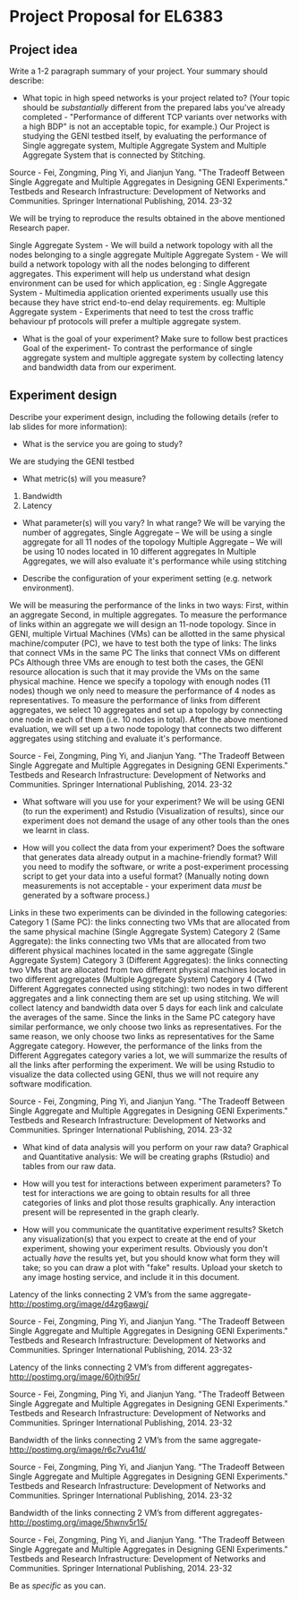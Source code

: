 Project Proposal for EL6383
===========================




## Project idea

Write a 1-2 paragraph summary of your project. Your summary should describe:

* What topic in high speed networks is your project related to? (Your topic should be *substantially* different from the prepared labs you've already completed - "Performance of different TCP variants over networks with a high BDP" is not an acceptable topic, for example.)
Our Project is studying the GENI testbed itself, by evaluating the performance of Single aggregate system, Multiple Aggregate System and Multiple Aggregate System that is connected by Stitching. 

Source - Fei, Zongming, Ping Yi, and Jianjun Yang. "The Tradeoff Between Single Aggregate and Multiple Aggregates in Designing GENI Experiments." Testbeds and Research Infrastructure: Development of Networks and Communities. Springer International Publishing, 2014. 23-32

We will be trying to reproduce the results obtained in the above mentioned Research paper.

Single Aggregate System - We will build a network topology with all the nodes belonging to a single aggregate
Multiple Aggregate System - We will build a network topology with all the nodes belonging to different aggregates.
This experiment will help us understand what design environment can be used for which application,
eg : Single Aggregate System - Multimedia application oriented experiments usually use this because they have strict end-to-end delay requirements.
eg: Multiple Aggregate system - Experiments that need to test the cross traffic behaviour pf protocols will prefer a multiple aggregate system.

* What is the goal of your experiment? Make sure to follow best practices
Goal of the experiment- To contrast the performance of single aggregate system and multiple aggregate system by collecting latency and bandwidth data from our experiment.


## Experiment design

Describe your experiment design, including the following details (refer to lab slides for more information):

* What is the service you are going to study?

We are studying the GENI testbed 

* What metric(s) will you measure?
1. Bandwidth
2. Latency

* What parameter(s) will you vary? In what range?
We will be varying the number of aggregates,
Single Aggregate – We will be using a single aggregate for all 11 nodes of the topology
Multiple Aggregate – We will be using 10 nodes located in 10 different aggregates
In Multiple Aggregates, we will also evaluate it's performance while using stitching

* Describe the configuration of your experiment setting (e.g. network environment).

We will be measuring the performance of the links in two ways: 
First, within an aggregate
Second, in multiple aggregates.
To measure the performance of links within an aggregate we will design an 11-node topology. Since in GENI, multiple Virtual Machines (VMs) can be allotted in the same physical machine/computer (PC), we have to test both the type of links:
The links that connect VMs in the same PC 
The links that connect VMs on different PCs
Although three VMs are enough to test both the cases, the GENI resource allocation is such that it may provide the VMs on the same physical machine. Hence we specify a topology with enough nodes (11 nodes) though we only need to measure the performance of 4 nodes as representatives.
To measure the performance of links from different aggregates, we select 10 aggregates and set up a topology by connecting one node in each of them (i.e. 10 nodes in total).
After the above mentioned evaluation, we will set up a two node topology that connects two different aggregates using stitching and evaluate it's performance.

Source - Fei, Zongming, Ping Yi, and Jianjun Yang. "The Tradeoff Between Single Aggregate and Multiple Aggregates in Designing GENI Experiments." Testbeds and Research Infrastructure: Development of Networks and Communities. Springer International Publishing, 2014. 23-32


* What software will you use for your experiment?
We will be using GENI (to run the experiment) and Rstudio (Visualization of results), since our experiment does not demand the usage of any other tools than the ones we learnt in class.

* How will you collect the data from your experiment? Does the software that
generates data already output in a machine-friendly format? Will you need
to modify the software, or write a post-experiment processing script
to get your data into a useful format? (Manually noting down measurements
is not acceptable - your experiment data *must* be generated by a software
process.)

Links in these two experiments can be divinded in the following categories:
Category 1 (Same PC): the links connecting two VMs that are allocated from the same physical machine (Single Aggregate System)
Category 2 (Same Aggregate): the links connecting two VMs that are allocated from two different physical machines located in the same aggregate (Single Aggregate System)
Category 3 (Different Aggregates): the links connecting two VMs that are allocated from two different physical machines located in two different aggregates (Multiple Aggregate System)
Category 4 (Two Different Aggregates connected using stitching): two nodes in two different aggregates and a link connecting them are set up using stitching.
We will collect latency and bandwidth data over 5 days for each link and calculate the averages of the same.
Since the links in the Same PC category have similar performance, we only choose two links as representatives. For the same reason, we only choose two links as representatives for the Same Aggregate category. However, the performance of the links from the Different Aggregates category varies a lot, we will summarize the results of all the links after performing the experiment.
We will be using Rstudio to visualize the data collected using GENI, thus we will not require any software modification.

Source - Fei, Zongming, Ping Yi, and Jianjun Yang. "The Tradeoff Between Single Aggregate and Multiple Aggregates in Designing GENI Experiments." Testbeds and Research Infrastructure: Development of Networks and Communities. Springer International Publishing, 2014. 23-32



* What kind of data analysis will you perform on your raw data?
Graphical and Quantitative analysis:
We will be creating graphs (Rstudio) and tables from our raw data.

* How will you test for interactions between experiment parameters?
To test for interactions we are going to obtain results for all three categories of links and plot those results graphically.
Any interaction present will be represented in the graph clearly.

* How will you communicate the quantitative experiment results? Sketch any
visualization(s) that you expect to create at the end of your
experiment, showing your experiment results. Obviously you don't actually *have*
the results yet, but you should know what form they will take; so you can
draw a plot with "fake" results. Upload your sketch to any image hosting
service, and include it in this document.

Latency of the links connecting 2 VM’s from the same aggregate-http://postimg.org/image/d4zg6awgj/

Source - Fei, Zongming, Ping Yi, and Jianjun Yang. "The Tradeoff Between Single Aggregate and Multiple Aggregates in Designing GENI Experiments." Testbeds and Research Infrastructure: Development of Networks and Communities. Springer International Publishing, 2014. 23-32


Latency of the links connecting 2 VM’s from different aggregates-
http://postimg.org/image/60jthj95r/

Source - Fei, Zongming, Ping Yi, and Jianjun Yang. "The Tradeoff Between Single Aggregate and Multiple Aggregates in Designing GENI Experiments." Testbeds and Research Infrastructure: Development of Networks and Communities. Springer International Publishing, 2014. 23-32

Bandwidth of the links connecting 2 VM’s from the same aggregate-
http://postimg.org/image/r6c7vu41d/

Source - Fei, Zongming, Ping Yi, and Jianjun Yang. "The Tradeoff Between Single Aggregate and Multiple Aggregates in Designing GENI Experiments." Testbeds and Research Infrastructure: Development of Networks and Communities. Springer International Publishing, 2014. 23-32
	
Bandwidth of the links connecting 2 VM’s from different aggregates-
http://postimg.org/image/5hwnv5r15/

Source - Fei, Zongming, Ping Yi, and Jianjun Yang. "The Tradeoff Between Single Aggregate and Multiple Aggregates in Designing GENI Experiments." Testbeds and Research Infrastructure: Development of Networks and Communities. Springer International Publishing, 2014. 23-32

Be as *specific* as you can.

